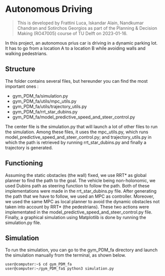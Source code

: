 # Autonomous Driving 
> This is developed by Frattini Luca, Iskandar Alain, Nandkumar Chandran and Sotirchos Georgios as part of the Planning & Decision Making (RO47005) course of TU Delft on 2023-01-16.
>
In this project, an autonomous prius car is driving in a dynamic parking lot. It has to go from a location A to a location B while avoiding walls and walking pedestrians.


## Structure

The folder contains several files, but hereunder you can find the most important ones :

- gym_PDM_fa/simulation.py
- gym_PDM_fa/utils/mpc_utils.py
- gym_PDM_fa/utils/trajectory_utils.py
- gym_PDM_fa/rrt_star_dubins.py
- gym_PDM_fa/model_predictive_speed_and_steer_control.py


The center file is the simulation.py that will launch a lot of other files to run the simulation. Among these files, it uses the mpc_utils.py, which runs model_predictive_speed_and_steer_control.py; and trajectory_utils.py in which the path is retrieved by running rrt_star_dubins.py and finally a trajectory is generated.

## Functioning

Assuming the static obstacles (the wall) fixed, we use RRT* as global planner to find the path to the goal. The vehicle being non-holonomic, we used Dubins path as steering function to follow the path. Both of these implementations were made in the rrt_star_dubins.py file. After generating the path that we have to follow, we used an MPC as controller. Moreover, we used the same MPC as local planner to avoid the dynamic obstacles not taken into account by RRT* (the pedestrians). These two actions were implementated in the model_predictive_speed_and_steer_control.py file. Finally, a graphical simulation using Matplotlib is done by running the simulation.py file.




## Simulation

To run the simulation, you can go to the gym_PDM_fa directory and launch the simulation manually from the terminal, as shown below.

 ```
 user@computer:~$ cd gym_PDM_fa
 user@computer:~/gym_PDM_fa$ python3 simulation.py
 ```

